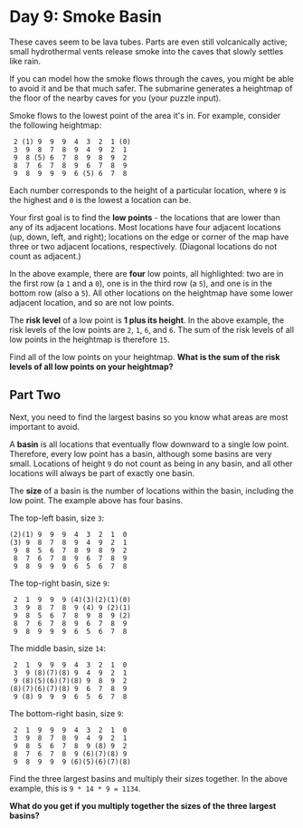 # Day 9: Smoke Basin

These caves seem to be lava tubes. Parts are even still volcanically active; small hydrothermal vents release smoke into the caves that slowly settles like rain.

If you can model how the smoke flows through the caves, you might be able to avoid it and be that much safer. The submarine generates a heightmap of the floor of the nearby caves for you (your puzzle input).

Smoke flows to the lowest point of the area it's in. For example, consider the following heightmap:

```
 2 (1) 9  9  9  4  3  2  1 (0)
 3  9  8  7  8  9  4  9  2  1
 9  8 (5) 6  7  8  9  8  9  2
 8  7  6  7  8  9  6  7  8  9
 9  8  9  9  9  6 (5) 6  7  8
```

Each number corresponds to the height of a particular location, where `9` is the highest and `0` is the lowest a location can be.

Your first goal is to find the **low points** - the locations that are lower than any of its adjacent locations. Most locations have four adjacent locations (up, down, left, and right); locations on the edge or corner of the map have three or two adjacent locations, respectively. (Diagonal locations do not count as adjacent.)

In the above example, there are **four** low points, all highlighted: two are in the first row (a `1` and a `0`), one is in the third row (a `5`), and one is in the bottom row (also a `5`). All other locations on the heightmap have some lower adjacent location, and so are not low points.

The **risk level** of a low point is **1 plus its height**. In the above example, the risk levels of the low points are `2`, `1`, `6`, and `6`. The sum of the risk levels of all low points in the heightmap is therefore `15`.

Find all of the low points on your heightmap. **What is the sum of the risk levels of all low points on your heightmap?**

## Part Two

Next, you need to find the largest basins so you know what areas are most important to avoid.

A **basin** is all locations that eventually flow downward to a single low point. Therefore, every low point has a basin, although some basins are very small. Locations of height `9` do not count as being in any basin, and all other locations will always be part of exactly one basin.

The **size** of a basin is the number of locations within the basin, including the low point. The example above has four basins.

The top-left basin, size `3`:

```
(2)(1) 9  9  9  4  3  2  1  0
(3) 9  8  7  8  9  4  9  2  1
 9  8  5  6  7  8  9  8  9  2
 8  7  6  7  8  9  6  7  8  9
 9  8  9  9  9  6  5  6  7  8
```

The top-right basin, size `9`:

```
 2  1  9  9  9 (4)(3)(2)(1)(0)
 3  9  8  7  8  9 (4) 9 (2)(1)
 9  8  5  6  7  8  9  8  9 (2)
 8  7  6  7  8  9  6  7  8  9
 9  8  9  9  9  6  5  6  7  8
```

The middle basin, size `14`:

```
 2  1  9  9  9  4  3  2  1  0
 3  9 (8)(7)(8) 9  4  9  2  1
 9 (8)(5)(6)(7)(8) 9  8  9  2
(8)(7)(6)(7)(8) 9  6  7  8  9
 9 (8) 9  9  9  6  5  6  7  8
```

The bottom-right basin, size `9`:

```
 2  1  9  9  9  4  3  2  1  0
 3  9  8  7  8  9  4  9  2  1
 9  8  5  6  7  8  9 (8) 9  2
 8  7  6  7  8  9 (6)(7)(8) 9
 9  8  9  9  9 (6)(5)(6)(7)(8)
```

Find the three largest basins and multiply their sizes together. In the above example, this is `9 * 14 * 9 = 1134`.

**What do you get if you multiply together the sizes of the three largest basins?**